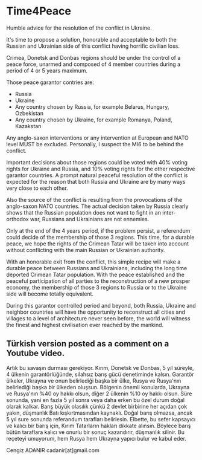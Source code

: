 # Time4Peace
Humble advice for the resolution of the conflict in Ukraine.

It's time to propose a solution, honorable and acceptable to both the Russian and Ukrainian side of this conflict having horrific civilian loss.

Crimea, Donetsk and Donbas regions should be under the control of a peace force, unarmed and composed of 4 member countries during a period of 4 or 5 years maximum. 

Those peace garantor contries are:
  - Russia
  - Ukraine
  - Any country chosen by Russia, for example Belarus, Hungary, Ozbekistan
  - Any country chosen by Ukraine, for example Romanya, Poland, Kazakstan 

Any anglo-saxon interventions or any intervention at European and NATO level MUST be excluded. Personally, I suspect the MI6 to be behind the conflict.

Important decisions about those regions could be voted with 40% voting rights for Ukraine and Russia, and 10% voting rights for the 
other respective garantor countries. A prompt natural peaceful resolution of the conflict is expected for the reason that both Russia and Ukraine
are by many ways very close to each other. 

Also the source of the conflict is resulting from the provocations of the anglo-saxon NATO countries. The actual decision taken by Russia clearly shows that the Russian population does not want to fight in an inter-orthodox war, Russians and Ukrainians are not ennemies.

Only at the end of the 4 years period, if the problem persist, a referendum could decide of the membership of those 3 regions. 
This time, for a durable peace, we hope the rights of the Crimean Tatar will be taken into account without conflicting with the 
main Russian or Ukrainian authority.   

With an honorable exit from the conflict, this simple recipe will make a durable peace between Russians and Ukrainians, including the long 
time deported Crimean Tatar population. With the peace established and the peaceful participation of all parties to the reconstruction of a
new prosper economy, the membership of those 3 regions to Russia or to the Ukraine side will become totally equivalent.

During this garantor controlled period and beyond, both Russia, Ukraine and neighbor countries will have the opportunity to reconstruct 
all cities and villages to a level of architecture never seen before, the world will witness the finest and highest civilisation ever 
reached by the mankind.

## Türkish version posted as a comment on a Youtube video.

Artık bu savaşın durması gerekiyor. Kırım, Donetsk ve Donbas, 5 yıl süreyle, 4 ülkenin garantörlüğünde, silahsız barış gücü denetiminde kalsın. Garantör ülkeler, Ukrayna ve onun belirlediği başka bir ülke, Rusya ve Rusya'nın belirlediği başka bir ülkeden oluşsun. Bölgenin önemli konularda, Ukrayna ve Rusya'nın %40 oy hakkı olsun, diğer 2 ülkenin %10 oy hakkı olsun. Süre sonunda, yani en fazla 5 yıl sonra veya daha erken bu özel durum doğal olarak kalkar. Barış büyük olasılık çünkü 2 devlet birbirine her açıdan çok yakın, düşmanlık Batı kışkırtmasından kaynaklı. Doğal barış olmazsa, ancak 5 yıl sure sonunda referandum tarafları belirlesin. Elbette, bu sefer kapsayıcı ve kalıcı bir barış için, Kırım Tatarların hakları dikkate alınsın. Böylece barış bütün taraflara kalıcı ve onurlu bir sonuç kazandırır, düşmanlık silinir. Bu reçeteyi umuyorum, hem Rusya hem Ukrayna yapıcı bulur ve kabul eder.

Cengiz ADANIR
cadanir[at]gmail.com



